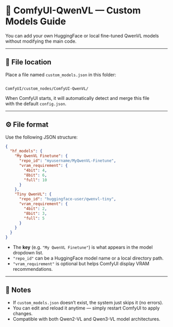 # 🧩 ComfyUI-QwenVL — Custom Models Guide

You can add your own HuggingFace or local fine-tuned QwenVL models  
without modifying the main code.

---

## 📁 File location
Place a file named `custom_models.json` in this folder:

```

ComfyUI/custom_nodes/ComfyUI-QwenVL/

````

When ComfyUI starts, it will automatically detect and merge this file  
with the default `config.json`.

---

## ⚙️ File format
Use the following JSON structure:

```json
{
  "hf_models": {
    "My QwenVL Finetune": {
      "repo_id": "myusername/MyQwenVL-Finetune",
      "vram_requirement": {
        "4bit": 4,
        "8bit": 6,
        "full": 10
      }
    },
    "Tiny QwenVL": {
      "repo_id": "huggingface-user/qwenvl-tiny",
      "vram_requirement": {
        "4bit": 2,
        "8bit": 3,
        "full": 5
      }
    }
  }
}
````

* The **key** (e.g. `"My QwenVL Finetune"`) is what appears in the model dropdown list.
* `"repo_id"` can be a HuggingFace model name or a local directory path.
* `"vram_requirement"` is optional but helps ComfyUI display VRAM recommendations.

---

## 🧠 Notes

* If `custom_models.json` doesn’t exist, the system just skips it (no errors).
* You can edit and reload it anytime — simply restart ComfyUI to apply changes.
* Compatible with both Qwen2-VL and Qwen3-VL model architectures.
